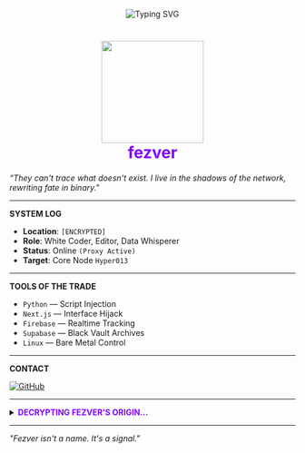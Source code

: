 <p align="center">
  <img src="https://readme-typing-svg.demolab.com?font=Fira+Code&weight=700&size=32&pause=1000&color=8000FF&center=true&vCenter=true&width=900&lines=fezver+Initializing...;Location%3A+Unknown+Network+Sector;Occupation%3A+Digital+Shadowrunner;System+Access+Granted%3A+Level+007;Hunting+worthy+targets+in+the+cyber+depths...;Data+extraction+mode%3A+ACTIVE;Uplink+Complete+%5BOK%5D" alt="Typing SVG" />
</p>

<h1 align="center">
  <img src="https://tenor.com/fQ1cClhJeM6.gif" width="180"><br>
  <span style="color:#8000FF;">fezver</span>
</h1>







 *“They can't trace what doesn't exist. I live in the shadows of the network, rewriting fate in binary."*

---

 **SYSTEM LOG**

- **Location**: `[ENCRYPTED]`  
- **Role**: White Coder, Editor, Data Whisperer  
- **Status**: Online `(Proxy Active)`  
- **Target**: Core Node `Hyper013`

---

 **TOOLS OF THE TRADE**

- `Python` — Script Injection  
- `Next.js` — Interface Hijack  
- `Firebase` — Realtime Tracking  
- `Supabase` — Black Vault Archives  
- `Linux` — Bare Metal Control

---

 **CONTACT**

[![GitHub](https://img.shields.io/badge/GitHub-fezver-8000FF?style=for-the-badge&logo=github)](https://github.com/fezver)

---

<details>
<summary><strong><span style="color:#8000FF;"> DECRYPTING FEZVER'S ORIGIN...</span></strong></summary>

<br>

<p align="center">
  <img src="https://readme-typing-svg.demolab.com?font=Fira+Mono&weight=400&size=22&pause=5000&color=8000FF&center=true&vCenter=true&width=850&lines=Fezver+is+a+rookie+coder+who+started+his+career+on+GitHub...;...on+a+mission+to+hunt+worthy+targets+in+the+cyber+realm.;He+exists+between+nodes+and+neon%2C+never+static.;Fezver+is+not+just+a+name%2C+it's+a+signal+transmission." alt="Typing SVG long description" />
</p>

</details>

---

 *"Fezver isn't a name. It's a signal."*
